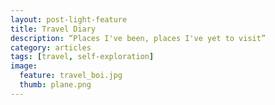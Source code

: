 ```yaml
---
layout: post-light-feature
title: Travel Diary
description: “Places I've been, places I've yet to visit”
category: articles
tags: [travel, self-exploration]
image: 
  feature: travel_boi.jpg
  thumb: plane.png
---
```


